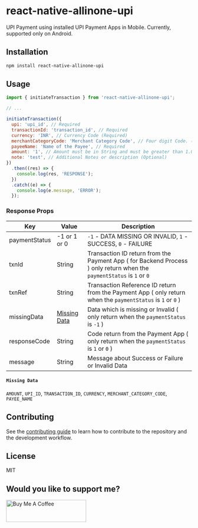 # react-native-allinone-upi

UPI Payment using installed UPI Payment Apps in Mobile. Currently, supported only on Android.

## Installation

```sh
npm install react-native-allinone-upi
```

## Usage

```js
import { initiateTransaction } from 'react-native-allinone-upi';

// ...

initiateTransaction({
  upi: 'upi_id', // Required
  transactionId: 'transaction_id', // Required
  currency: 'INR', // Currency Code (Required)
  merchantCategoryCode: 'Merchant Category Code', // Four digit Code. (Required)
  payeeName: 'Name of the Payee', // Required
  amount: '1', // Amount must be in String and must be greater than 1.00 (Required)
  note: 'test', // Additional Notes or description (Optional)
})
  .then((res) => {
    console.log(res, 'RESPONSE');
  })
  .catch((e) => {
    console.log(e.message, 'ERROR');
  });
```

### Response Props

| Key           | Value                         | Description                                                                                                           |
| ------------- | ----------------------------- | --------------------------------------------------------------------------------------------------------------------- |
| paymentStatus | -1 or 1 or 0                  | `-1` - DATA MISSING OR INVALID, `1` - SUCCESS, `0` - FAILURE                                                          |
| txnId         | String                        | Transaction ID return from the Payment App ( for Backend Process ) only return when the `paymentStatus` is `1` or `0` |
| txnRef        | String                        | Transaction Reference ID return from the Payment App ( only return when the `paymentStatus` is `1` or `0` )           |
| missingData   | [Missing Data](#missing-data) | Data which is missing or Invalid ( only return when the `paymentStatus` is `-1` )                                     |
| responseCode  | String                        | Code return from the Payment App ( only return when the `paymentStatus` is `1` or `0` )                               |
| message       | String                        | Message about Success or Failure or Invalid Data                                                                      |

#### `Missing Data`

`AMOUNT`, `UPI_ID`, `TRANSACTION_ID`, `CURRENCY`, `MERCHANT_CATEGORY_CODE`, `PAYEE_NAME`

## Contributing

See the [contributing guide](CONTRIBUTING.md) to learn how to contribute to the repository and the development workflow.

## License

MIT

## Would you like to support me?

<a href="https://www.buymeacoffee.com/senthalan2" target="_blank"><img src="https://cdn.buymeacoffee.com/buttons/v2/default-red.png" alt="Buy Me A Coffee" style="height: 60px !important;width: 217px !important;" ></a>
